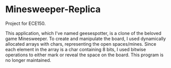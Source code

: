 # Minesweeper-Replica
Project for ECE150.

This application, which I've named geesespotter, is a clone of the beloved game Minesweeper. 
To create and manipulate the board, I used dynamically allocated arrays with chars, representing the open spaces/mines. 
Since each element in the array is a char containing 8 bits, I used bitwise operations to either mark or reveal the space on the board. 
This program is no longer maintained.
